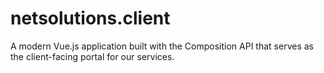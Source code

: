 # netsolutions.client
A modern Vue.js application built with the Composition API that serves as the client-facing portal for our services.
